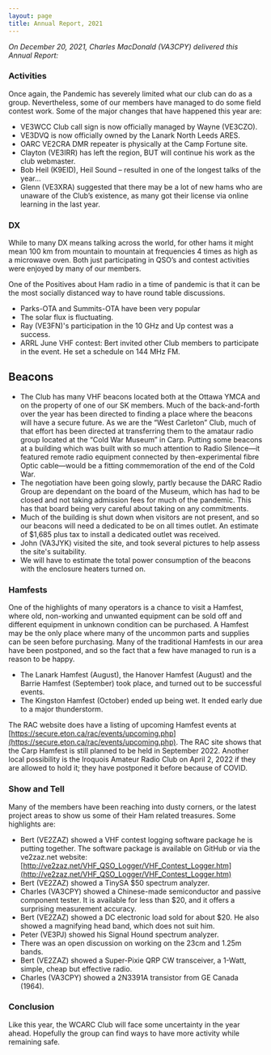 ```yaml
---
layout: page
title: Annual Report, 2021
---
```

*On December 20, 2021, Charles MacDonald (VA3CPY) delivered this Annual Report:*

### Activities

Once again, the Pandemic has severely limited what our club can do as a group. Nevertheless, some of our members have managed to do some field contest work. Some of the major changes that have happened this year are:

- VE3WCC Club call sign is now officially managed by Wayne (VE3CZO).
- VE3DVQ is now officially owned by the Lanark North Leeds ARES.
- OARC VE2CRA DMR repeater is physically at the Camp Fortune site.
- Clayton (VE3IRR) has left the region, BUT will continue his work as the club webmaster.
- Bob Heil (K9EID), Heil Sound – resulted in one of the longest talks of the year...
- Glenn (VE3XRA) suggested that there may be a lot of new hams who are unaware of the Club’s existence, as many got their license via online learning in the last year.

### DX
While to many DX means talking across the world, for other hams it might mean 100 km from mountain to mountain at frequencies 4 times as high as a microwave oven.  Both just participating in QSO’s and contest activities were enjoyed by many of our members.

One of the Positives about Ham radio in a time of pandemic is that it can be the most socially distanced way to have round table discussions.
- Parks-OTA and Summits-OTA have been very popular
- The solar flux is fluctuating.
- Ray (VE3FN)'s participation in the 10 GHz and Up contest was a success.
- ARRL June VHF contest: Bert invited other Club members to participate in the event. He set a schedule on 144 MHz FM.

## Beacons
- The Club has many VHF beacons located both at the Ottawa YMCA and on the property of one of our SK members.  Much of the back-and-forth over the year has been directed to finding a place where the beacons will have a secure future.  As we are the “West Carleton” Club, much of that effort has been directed at transferring them to the amataur radio group located at the “Cold War Museum” in Carp. Putting some beacons at a building which was built with so much attention to Radio Silence—it featured remote radio equipment connected by then-experimental fibre Optic cable—would be a fitting commemoration of the end of the Cold War.
- The negotiation have been going slowly, partly because the DARC Radio Group are dependant on the board of the Museum, which has had to be closed and not taking admission fees for much of the pandemic. This has that board being very careful about taking on any commitments.
- Much of the building is shut down when visitors are not present, and so our beacons will need a dedicated to be on all times outlet. An estimate of $1,685 plus tax to install a dedicated outlet was received.
- John (VA3JYK) visited the site, and took several pictures to help assess the site's suitability.
- We will have to estimate the total power consumption of the beacons with the enclosure heaters turned on.

### Hamfests
One of the highlights of many operators is a chance to visit a Hamfest, where old, non-working and unwanted equipment can be sold off and different equipment in unknown condition can be purchased.  A Hamfest may be the only place where many of the uncommon parts and supplies can be seen before purchasing. Many of the traditional Hamfests in our area have been postponed, and so the fact that a few have managed to run is a reason to be happy.
- The Lanark Hamfest (August), the Hanover Hamfest (August) and the Barrie Hamfest (September) took place, and turned out to be successful events.
- The Kingston Hamfest (October) ended up being wet. It ended early due to a major thunderstorm.

The RAC website does have a listing of upcoming Hamfest events at
[https://secure.eton.ca/rac/events/upcoming.php](https://secure.eton.ca/rac/events/upcoming.php). The RAC site shows that the Carp Hamfest is still planned to be held in September 2022. Another local possibility is the Iroquois Amateur Radio Club on April 2, 2022 if they are allowed to hold it; they have postponed it before because of COVID.

### Show and Tell
Many of the members have been reaching into dusty corners, or the latest project areas to show us some of their Ham related treasures. Some highlights are:
- Bert (VE2ZAZ) showed a VHF contest logging software package he is putting together. The software package is available on GitHub or via the ve2zaz.net website: [http://ve2zaz.net/VHF_QSO_Logger/VHF_Contest_Logger.htm](http://ve2zaz.net/VHF_QSO_Logger/VHF_Contest_Logger.htm)
- Bert (VE2ZAZ) showed a TinySA $50 spectrum analyzer.
- Charles (VA3CPY) showed a Chinese-made semiconductor and passive component tester. It is available for less than $20, and it offers a surprising measurement accuracy.
- Bert (VE2ZAZ) showed a DC electronic load sold for about $20. He also showed a magnifying head band, which does not suit him.
- Peter (VE3PJ) showed his Signal Hound spectrum analyzer.
- There was an open discussion on working on the 23cm and 1.25m bands.
- Bert (VE2ZAZ) showed a Super-Pixie QRP CW transceiver, a 1-Watt, simple, cheap but effective radio.
- Charles (VA3CPY) showed a 2N3391A transistor from GE Canada (1964).

### Conclusion
Like this year, the WCARC Club will face some uncertainty in the year ahead.  Hopefully the group can find ways to have more activity while remaining safe.
